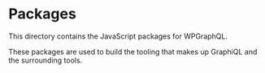 # Packages

This directory contains the JavaScript packages for WPGraphQL. 

These packages are used to build the tooling that makes up GraphiQL and the surrounding tools.

